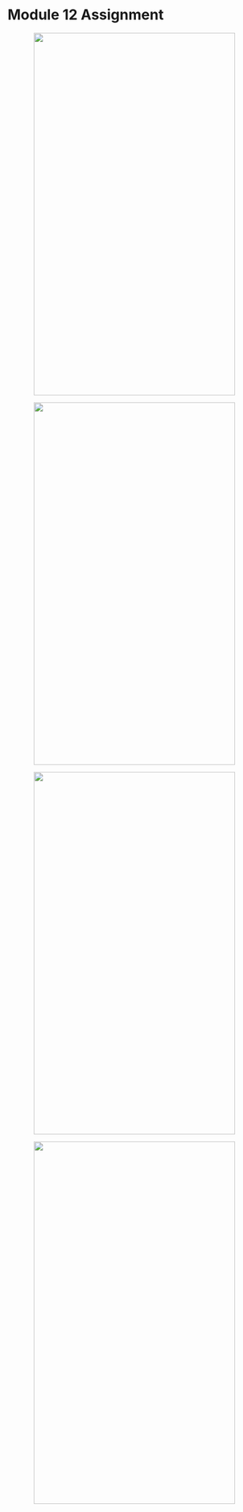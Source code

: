 # Module 12 Assignment
<p align="center">
  <img src="https://github.com/HasibuliT/Module12Assignment/assets/66546794/423b1773-bfa1-4165-ac6c-20d1081fb2db" width="400" height="720"/>
</p>

<p align="center">
  <img src="https://github.com/HasibuliT/Module12Assignment/assets/66546794/201e0601-0675-451d-881b-4ea837e2cded" width="400" height="720"/>
</p>

<p align="center">
  <img src="https://github.com/HasibuliT/Module12Assignment/assets/66546794/201e0601-0675-451d-881b-4ea837e2cded" width="400" height="720"/>
</p>

<p align="center">
  <img src="https://github.com/HasibuliT/Module12Assignment/assets/66546794/d6b67867-3424-4734-a1ed-c9cd786953ed" width="400" height="720"/>
</p>
